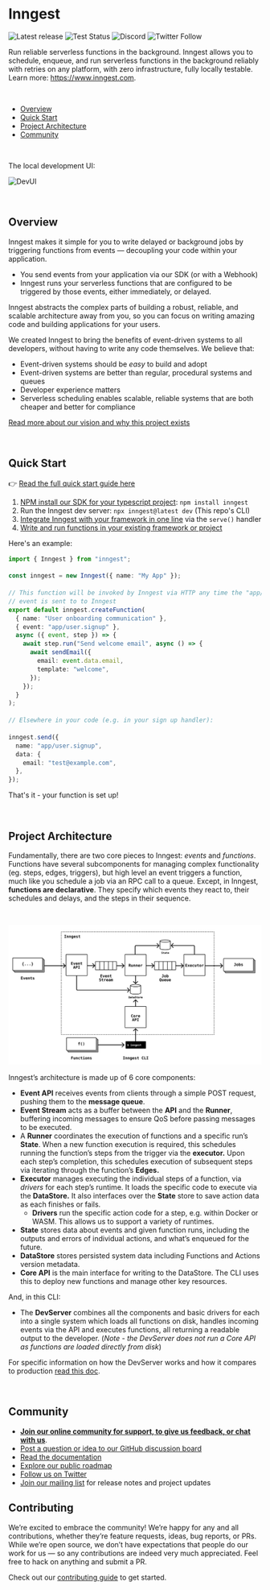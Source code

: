 # Inngest

![Latest release](https://img.shields.io/github/v/release/inngest/inngest?include_prereleases&sort=semver)
![Test Status](https://img.shields.io/github/actions/workflow/status/inngest/inngest/go.yaml?branch=main&label=tests)
![Discord](https://img.shields.io/discord/842170679536517141?label=discord)
![Twitter Follow](https://img.shields.io/twitter/follow/inngest?style=social)

Run reliable serverless functions in the background. Inngest allows you to schedule, enqueue, and run serverless functions in the background reliably with retries on any platform, with zero infrastructure, fully locally testable. Learn more: https://www.inngest.com.

<br />

- [Overview](#overview)
- [Quick Start](#quick-start)
- [Project Architecture](#project-architecture)
- [Community](#community)

<br />

The local development UI:

![DevUI](https://user-images.githubusercontent.com/306177/204876780-d97eec85-53e2-4fca-81ce-cae45d56c319.png)

<br />

## Overview

Inngest makes it simple for you to write delayed or background jobs by triggering functions from events — decoupling your code within your application.

- You send events from your application via our SDK (or with a Webhook)
- Inngest runs your serverless functions that are configured to be triggered by those events, either immediately, or delayed.

Inngest abstracts the complex parts of building a robust, reliable, and scalable architecture away from you, so you can focus on writing amazing code and building applications for your users.

We created Inngest to bring the benefits of event-driven systems to all developers, without having to write any code themselves. We believe that:

- Event-driven systems should be _easy_ to build and adopt
- Event-driven systems are better than regular, procedural systems and queues
- Developer experience matters
- Serverless scheduling enables scalable, reliable systems that are both cheaper and better for compliance

[Read more about our vision and why this project exists](https://www.inngest.com/blog/open-source-event-driven-queue)

<br />

## Quick Start

👉 [Read the full quick start guide here](https://www.inngest.com/docs/quick-start?ref=github-inngest-readme)

1. [NPM install our SDK for your typescript project](https://github.com/inngest/inngest-js): `npm install inngest`
2. Run the Inngest dev server: `npx inngest@latest dev` (This repo's CLI)
3. [Integrate Inngest with your framework in one line](https://www.inngest.com/docs/sdk/serve?ref=github-inngest-readme) via the `serve()` handler
4. [Write and run functions in your existing framework or project](https://www.inngest.com/docs/functions?ref=github-inngest-readme)

Here's an example:

```ts
import { Inngest } from "inngest";

const inngest = new Inngest({ name: "My App" });

// This function will be invoked by Inngest via HTTP any time the "app/user.signup"
// event is sent to to Inngest
export default inngest.createFunction(
  { name: "User onboarding communication" },
  { event: "app/user.signup" },
  async ({ event, step }) => {
    await step.run("Send welcome email", async () => {
      await sendEmail({
        email: event.data.email,
        template: "welcome",
      });
    });
  }
);

// Elsewhere in your code (e.g. in your sign up handler):

inngest.send({
  name: "app/user.signup",
  data: {
    email: "test@example.com",
  },
});
```

That's it - your function is set up!

<br />

## Project Architecture

Fundamentally, there are two core pieces to Inngest: _events_ and _functions_. Functions have several subcomponents for managing complex functionality (eg. steps, edges, triggers), but high level an event triggers a function, much like you schedule a job via an RPC call to a queue. Except, in Inngest, **functions are declarative**. They specify which events they react to, their schedules and delays, and the steps in their sequence.

<br />

<p align="center">
  <img src=".github/assets/architecture-0.5.0.png" alt="Open Source Architecture" width="660" />
</p>

Inngest’s architecture is made up of 6 core components:

- **Event API** receives events from clients through a simple POST request, pushing them to the **message queue**.
- **Event Stream** acts as a buffer between the **API** and the **Runner**, buffering incoming messages to ensure QoS before passing messages to be executed.<br />
- A **Runner** coordinates the execution of functions and a specific run’s **State**. When a new function execution is required, this schedules running the function’s steps from the trigger via the **executor.** Upon each step’s completion, this schedules execution of subsequent steps via iterating through the function’s **Edges.**
- **Executor** manages executing the individual steps of a function, via _drivers_ for each step’s runtime. It loads the specific code to execute via the **DataStore.** It also interfaces over the **State** store to save action data as each finishes or fails.
  - **Drivers** run the specific action code for a step, e.g. within Docker or WASM. This allows us to support a variety of runtimes.
- **State** stores data about events and given function runs, including the outputs and errors of individual actions, and what’s enqueued for the future.
- **DataStore** stores persisted system data including Functions and Actions version metadata.
- **Core API** is the main interface for writing to the DataStore. The CLI uses this to deploy new functions and manage other key resources.

And, in this CLI:

- The **DevServer** combines all the components and basic drivers for each into a single system which loads all functions on disk, handles incoming events via the API and executes functions, all returning a readable output to the developer. (_Note - the DevServer does not run a Core API as functions are loaded directly from disk_)

For specific information on how the DevServer works and how it compares to production [read this doc](/docs/DEVSERVER_ARCHITECTURE.md).

<br />

## Community

- [**Join our online community for support, to give us feedback, or chat with us**](https://www.inngest.com/discord).
- [Post a question or idea to our GitHub discussion board](https://github.com/orgs/inngest/discussions)
- [Read the documentation](https://www.inngest.com/docs?ref=github-inngest-readme)
- [Explore our public roadmap](https://github.com/orgs/inngest/projects/1/)
- [Follow us on Twitter](https://twitter.com/inngest)
- [Join our mailing list](https://www.inngest.com/mailing-list) for release notes and project updates

## Contributing

We’re excited to embrace the community! We’re happy for any and all contributions, whether they’re
feature requests, ideas, bug reports, or PRs. While we’re open source, we don’t have expectations
that people do our work for us — so any contributions are indeed very much appreciated. Feel free to
hack on anything and submit a PR.

Check out our [contributing guide](/docs/CONTRIBUTING.md) to get started.
